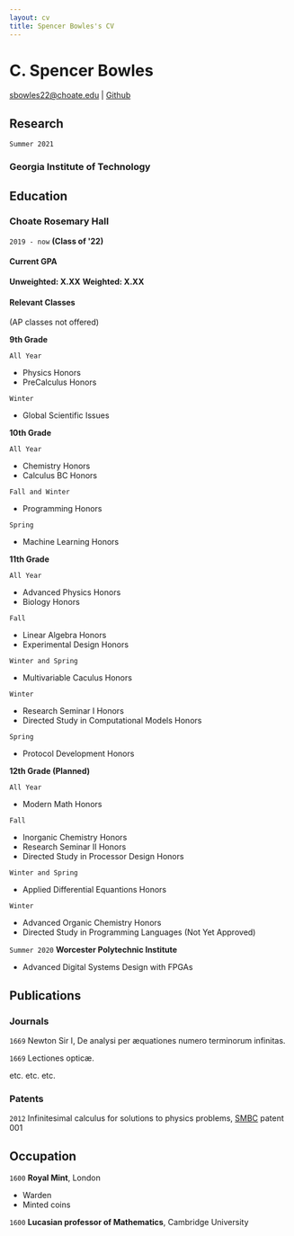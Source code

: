 ```yaml
---
layout: cv
title: Spencer Bowles's CV
---
```

# C. Spencer Bowles
<div id="webaddress">
<a href="sbowles22@choate.edu">sbowles22@choate.edu</a>
| <a href="https://github.com/sbowles22">Github</a>
</div>



## Research

`Summer 2021`
### Georgia Institute of Technology



## Education

### Choate Rosemary Hall 

`2019 - now` 
__(Class of '22)__

#### Current GPA
__Unweighted: X.XX__ 
__Weighted: X.XX__

#### Relevant Classes
(AP classes not offered)

__9th Grade__

`All Year`
- Physics Honors
- PreCalculus Honors

`Winter`
- Global Scientific Issues

__10th Grade__

`All Year`
- Chemistry Honors
- Calculus BC Honors

`Fall and Winter`
- Programming Honors

`Spring`
- Machine Learning Honors

__11th Grade__

`All Year`
- Advanced Physics Honors
- Biology Honors

`Fall`
- Linear Algebra Honors
- Experimental Design Honors

`Winter and Spring`
- Multivariable Caculus Honors

`Winter`
- Research Seminar I Honors
- Directed Study in Computational Models Honors

`Spring`
- Protocol Development Honors

__12th Grade (Planned)__

`All Year`
- Modern Math Honors

`Fall`
- Inorganic Chemistry Honors
- Research Seminar II Honors
- Directed Study in Processor Design Honors

`Winter and Spring`
- Applied Differential Equantions Honors

`Winter`
- Advanced Organic Chemistry Honors
- Directed Study in Programming Languages (Not Yet Approved)

`Summer 2020`
__Worcester Polytechnic Institute__
- Advanced Digital Systems Design with FPGAs

## Publications

<!-- A list is also available [online](http://scholar.google.co.uk/citations?user=LTOTl0YAAAAJ) -->

### Journals

`1669`
Newton Sir I, De analysi per æquationes numero terminorum infinitas. 

`1669`
Lectiones opticæ.

etc. etc. etc.

### Patents

`2012`
Infinitesimal calculus for solutions to physics problems, [SMBC](http://www.techdirt.com/articles/20121011/09312820678/if-patents-had-been-around-time-newton.shtml) patent 001


## Occupation

`1600`
__Royal Mint__, London

- Warden
- Minted coins

`1600`
__Lucasian professor of Mathematics__, Cambridge University



<!-- ### Footer

Last updated: May 2013 -->

